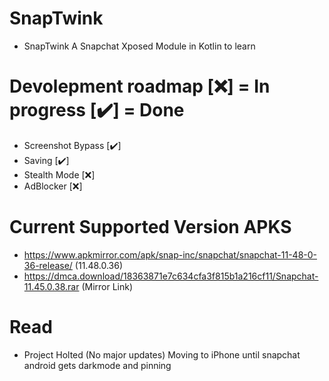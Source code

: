 # SnapTwink
- SnapTwink A Snapchat Xposed Module in Kotlin to learn

# Devolepment roadmap [❌] = In progress [✔️] = Done
- Screenshot Bypass [✔️]
- Saving [✔️]
- Stealth Mode [❌]
- AdBlocker [❌]


# Current Supported Version APKS
- https://www.apkmirror.com/apk/snap-inc/snapchat/snapchat-11-48-0-36-release/ (11.48.0.36)
- https://dmca.download/18363871e7c634cfa3f815b1a216cf11/Snapchat-11.45.0.38.rar (Mirror Link)


# Read
- Project Holted (No major updates) Moving to iPhone until snapchat android gets darkmode and pinning
